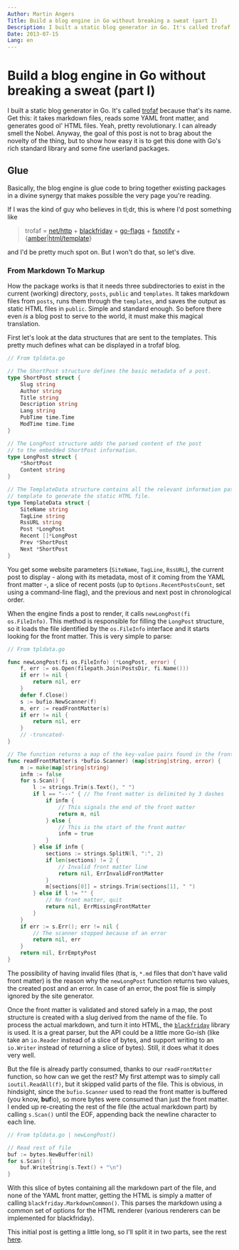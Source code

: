 ```yaml
---
Author: Martin Angers
Title: Build a blog engine in Go without breaking a sweat (part I)
Description: I built a static blog generator in Go. It's called trofaf because that's its name. Get this: it takes markdown files, reads some YAML front matter, and generates good ol' HTML files. Yeah, pretty revolutionary. I can already smell the Nobel. Anyway, the goal of this post is not to brag about the novelty of the thing, but to show how easy it is to get this done with Go's rich standard library and some fine userland packages.
Date: 2013-07-15
Lang: en
---
```


# Build a blog engine in Go without breaking a sweat (part I)

I built a static blog generator in Go. It's called [trofaf][1] because that's its name. Get this: it takes markdown files, reads some YAML front matter, and generates good ol' HTML files. Yeah, pretty revolutionary. I can already smell the Nobel. Anyway, the goal of this post is not to brag about the novelty of the thing, but to show how easy it is to get this done with Go's rich standard library and some fine userland packages.

## Glue

Basically, the blog engine is glue code to bring together existing packages in a divine synergy that makes possible the very page you're reading.

If I was the kind of guy who believes in tl;dr, this is where I'd post something like

> trofaf = [net/http][2] + [blackfriday][3] + [go-flags][4] + [fsnotify][5] + {[amber][6]|[html/template][7]}

and I'd be pretty much spot on. But I won't do that, so let's dive.

### From Markdown To Markup

How the package works is that it needs three subdirectories to exist in the current (working) directory, `posts`, `public` and `templates`. It takes markdown files from `posts`, runs them through the `templates`, and saves the output as static HTML files in `public`. Simple and standard enough. So before there even *is* a blog post to serve to the world, it must make this magical translation.

First let's look at the data structures that are sent to the templates. This pretty much defines what can be displayed in a trofaf blog.

``` go
// From tpldata.go

// The ShortPost structure defines the basic metadata of a post.
type ShortPost struct {
	Slug string
	Author string
	Title string
	Description string
	Lang string
	PubTime time.Time
	ModTime time.Time
}

// The LongPost structure adds the parsed content of the post 
// to the embedded ShortPost information.
type LongPost struct {
	*ShortPost
	Content string
}

// The TemplateData structure contains all the relevant information passed to the
// template to generate the static HTML file.
type TemplateData struct {
	SiteName string
	TagLine string
	RssURL string
	Post *LongPost
	Recent []*LongPost
	Prev *ShortPost
	Next *ShortPost
}
```

You get some website parameters (`SiteName`, `TagLine`, `RssURL`), the current post to display - along with its metadata, most of it coming from the YAML front matter -, a slice of recent posts (up to `Options.RecentPostsCount`, set using a command-line flag), and the previous and next post in chronological order.

When the engine finds a post to render, it calls `newLongPost(fi os.FileInfo)`. This method is responsible for filling the `LongPost` structure, so it loads the file identified by the `os.FileInfo` interface and it starts looking for the front matter. This is very simple to parse:

``` go
// From tpldata.go

func newLongPost(fi os.FileInfo) (*LongPost, error) {
	f, err := os.Open(filepath.Join(PostsDir, fi.Name()))
	if err != nil {
		return nil, err
	}
	defer f.Close()
	s := bufio.NewScanner(f)
	m, err := readFrontMatter(s)
	if err != nil {
		return nil, err
	}
	// -truncated-
}

// The function returns a map of the key-value pairs found in the front matter.
func readFrontMatter(s *bufio.Scanner) (map[string]string, error) {
	m := make(map[string]string)
	infm := false
	for s.Scan() {
		l := strings.Trim(s.Text(), " ")
		if l == "---" { // The front matter is delimited by 3 dashes
			if infm {
				// This signals the end of the front matter
				return m, nil
			} else {
				// This is the start of the front matter
				infm = true
			}
		} else if infm {
			sections := strings.SplitN(l, ":", 2)
			if len(sections) != 2 {
				// Invalid front matter line
				return nil, ErrInvalidFrontMatter
			}
			m[sections[0]] = strings.Trim(sections[1], " ")
		} else if l != "" {
			// No front matter, quit
			return nil, ErrMissingFrontMatter
		}
	}
	if err := s.Err(); err != nil {
		// The scanner stopped because of an error
		return nil, err
	}
	return nil, ErrEmptyPost
}
```

The possibility of having invalid files (that is, `*.md` files that don't have valid front matter) is the reason why the `newLongPost` function returns two values, the created post and an error. In case of an error, the post file is simply ignored by the site generator.

Once the front matter is validated and stored safely in a map, the post structure is created with a slug derived from the name of the file. To process the actual markdown, and turn it into HTML, the [`blackfriday`][3] library is used. It is a great parser, but the API could be a little more Go-ish (like take an `io.Reader` instead of a slice of bytes, and support writing to an `io.Writer` instead of returning a slice of bytes). Still, it does what it does very well.

But the file is already partly consumed, thanks to our `readFrontMatter` function, so how can we get the rest? My first attempt was to simply call `ioutil.ReadAll(f)`, but it skipped valid parts of the file. This is obvious, in hindsight, since the `bufio.Scanner` used to read the front matter is buffered (you know, **buf**io), so more bytes were consumed than just the front matter. I ended up re-creating the rest of the file (the actual markdown part) by calling `s.Scan()` until the EOF, appending back the newline character to each line.

``` go
// From tpldata.go | newLongPost()

// Read rest of file
buf := bytes.NewBuffer(nil)
for s.Scan() {
	buf.WriteString(s.Text() + "\n")
}
```

With this slice of bytes containing all the markdown part of the file, and none of the YAML front matter, getting the HTML is simply a matter of calling `blackfriday.MarkdownCommon()`. This parses the markdown using a common set of options for the HTML renderer (various renderers can be implemented for blackfriday).

This initial post is getting a little long, so I'll split it in two parts, see the rest [here][8].

[1]: https://github.com/PuerkitoBio/trofaf
[2]: http://tip.golang.org/pkg/net/http/
[3]: https://github.com/russross/blackfriday
[4]: https://github.com/jessevdk/go-flags
[5]: https://github.com/howeyc/fsnotify
[6]: https://github.com/eknkc/amber
[7]: http://tip.golang.org/pkg/html/template/
[8]: http://0value.com/build-a-blog-engine-in-Go-without-breaking-a-sweat--part-II- 
